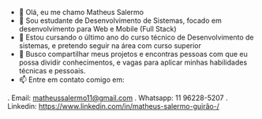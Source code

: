- 👋 Olá, eu me chamo Matheus Salermo
- 👀 Sou estudante de Desenvolvimento de Sistemas, focado em desenvolvimento para Web e Mobile (Full Stack)
- 🌱 Estou cursando o último ano do curso técnico de Desenvolvimento de sistemas, e pretendo seguir na área com curso superior
- 💞️ Busco compartilhar meus projetos e encontras pessoas com que eu possa dividir conhecimentos, e vagas para aplicar minhas habilidades técnicas e pessoais.
- 📫 Entre em contato comigo em:

. Email: matheussalermo11@gmail.com
. Whatsapp: 11 96228-5207
. Linkedin: https://www.linkedin.com/in/matheus-salermo-guirão-/

<!---
MatheusSalermo/MatheusSalermo is a ✨ special ✨ repository because its `README.md` (this file) appears on your GitHub profile.
You can click the Preview link to take a look at your changes.
--->
